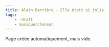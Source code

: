 ```yaml
---
title: Alain Barrière - Elle était si jolie
tags:
    - -draft
    - musique/chanson
---
```


Page créée automatiquement, mais vide.
